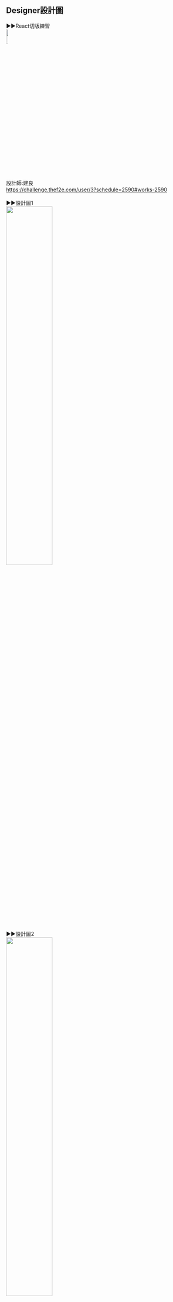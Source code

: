 ## Designer設計圖
▶▶React切版練習<br>
<img src="https://github.com/ruby840124/tomato_clock/blob/master/image/designer.png" width="10%" height="10%"> <br><br>
設計師:建良<br>
https://challenge.thef2e.com/user/3?schedule=2590#works-2590<br><br>
▶▶設計圖1<br>
<img src="https://github.com/ruby840124/tomato_clock/blob/master/image/design_1.png" width="50%" height="50%"> <br><br>
▶▶設計圖2<br>
<img src="https://github.com/ruby840124/tomato_clock/blob/master/image/design_2.png" width="50%" height="50%"> <br><br>
▶▶設計圖3<br>
<img src="https://github.com/ruby840124/tomato_clock/blob/master/image/design_3.png" width="50%" height="50%"> <br><br>
## 網頁呈現結果
▶▶功能說明:<br>
這是一個番茄計時時鐘，<br>
右上有現在的時間標示，<br>
番茄計時時鐘有三個按鈕，<br>
由左到右功能分別為，<br>
設置倒數時間、暫停、重製倒數時間，<br>
若時間到或是按下暫停，會播下輕鬆的音樂唷~<br><br>
而左邊的bar有兩個按鈕，<br>
由上到下功能分別，<br>
完整的鬧鐘、分析功能，<br>
目前分析功能還沒做。(其實我也不知道是有啥功能，我就只有UI圖而已XD)<br>

▶▶成果1<br>
<img src="https://github.com/ruby840124/tomato_clock/blob/master/image/clock_1.JPG" width="50%" height="50%"> <br><br>
▶▶成果2<br>
<img src="https://github.com/ruby840124/tomato_clock/blob/master/image/clock_2.JPG" width="50%" height="50%"> <br><br>
▶▶成果3<br>
<img src="https://github.com/ruby840124/tomato_clock/blob/master/image/setTime.JPG" width="50%" height="50%"> <br><br>
▶▶成果4<br>
<img src="https://github.com/ruby840124/tomato_clock/blob/master/image/clock_5.JPG" width="50%" height="50%"> <br><br>
▶▶DEMO網站<br>
https://ruby840124.github.io/tomato_clock/<br>
▶▶更新事項<br>
尚未調整手機版面&RWD<br>
RRRRRRRRRRRRR~恭喜已經禮拜五了!!開心 ^0^<br>